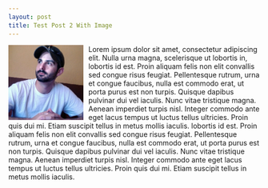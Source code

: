 ```yaml
---
layout: post
title: Test Post 2 With Image
---
```


<img src="/me.jpeg" alt="me" style="float: left; width:150px; border:0; margin-right: 10px;" />
Lorem ipsum dolor sit amet, consectetur adipiscing elit. Nulla urna magna, scelerisque ut lobortis in, 
lobortis id est. Proin aliquam felis non elit convallis sed congue risus feugiat. Pellentesque rutrum, 
urna et congue faucibus, nulla est commodo erat, ut porta purus est non turpis. Quisque dapibus pulvinar 
dui vel iaculis. Nunc vitae tristique magna. Aenean imperdiet turpis nisl. Integer commodo ante eget lacus 
tempus ut luctus tellus ultricies. Proin quis dui mi. Etiam suscipit tellus in metus mollis iaculis. 
lobortis id est. Proin aliquam felis non elit convallis sed congue risus feugiat. Pellentesque rutrum, 
urna et congue faucibus, nulla est commodo erat, ut porta purus est non turpis. Quisque dapibus pulvinar 
dui vel iaculis. Nunc vitae tristique magna. Aenean imperdiet turpis nisl. Integer commodo ante eget lacus 
tempus ut luctus tellus ultricies. Proin quis dui mi. Etiam suscipit tellus in metus mollis iaculis.
